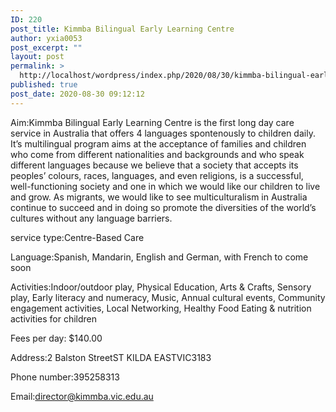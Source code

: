 ```yaml
---
ID: 220
post_title: Kimmba Bilingual Early Learning Centre
author: yxia0053
post_excerpt: ""
layout: post
permalink: >
  http://localhost/wordpress/index.php/2020/08/30/kimmba-bilingual-early-learning-centre/
published: true
post_date: 2020-08-30 09:12:12
---
```

Aim:Kimmba Bilingual Early Learning Centre is the first long day care service in Australia that offers 4 languages spontenously to children daily. It’s multilingual program aims at the acceptance of families and children who come from different nationalities and backgrounds and who speak different languages because we believe that a society that accepts its peoples’ colours, races, languages, and even religions, is a successful, well-functioning society and one in which we would like our children to live and grow. As migrants, we would like to see multiculturalism in Australia continue to succeed and in doing so promote the diversities of the world’s cultures without any language barriers.

service type:Centre-Based Care

Language:Spanish, Mandarin, English and German, with French to come soon

Activities:Indoor/outdoor play, Physical Education, Arts & Crafts, Sensory play, Early literacy and numeracy, Music, Annual cultural events, Community engagement activities, Local Networking, Healthy Food Eating & nutrition activities for children

Fees per day: $140.00

Address:2 Balston StreetST KILDA EASTVIC3183

Phone number:395258313

Email:director@kimmba.vic.edu.au
